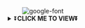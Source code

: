 <div align="center">
<img src="https://i.imgur.com/jL09B92.png" alt="google-font" border="0"></a>
<div align="center">
<details>
    <summary>⏬<b>CLICK ME TO VIEW⏬</b></summary>
<div align="center">

## [![Typing SVG](https://readme-typing-svg.herokuapp.com?font=Lemon+milk&color=F7E000&lines=Welcome+to+𝐄𝐋𝐒𝐀+𝐌𝐖𝐎𝐋࿐+WA+Bot...;Created+by+....AJNAS...+SK....;This+is+a+Bgm+.....bot...;With+more+features...)](https://git.io/typing-svg)
  
<a href="https://bit.ly/3lC8I7t"><img src="./Elsa/NLP.gif" >
  <a  src="https://fontmeme.com/permalink/211005/637ae3b7500558dc9ef1521af68a6984.png" alt="grand-theft-auto-font" height="1000" width="1000" border="100"></a>

  # <u> SETUP <u>
  
[![Run on Repl.it](https://www.linkpicture.com/q/Untitled-3_10.jpg)](https://replit.com/@SKDRAGON/ELSAMWOL)

[![Deploy](https://www.linkpicture.com/q/heroku.jpg)](https://heroku.com/deploy?template=https://github.com/SKDRAGON1/ELSAMWOL)
